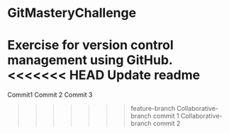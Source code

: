   # GitMasteryChallenge
Exercise for version control management using GitHub.
<<<<<<< HEAD
Update readme
=======
Commit1
Commit 2
Commit 3
>>>>>>> feature-branch
Collaborative-branch commit 1
Collaborative-branch commit 2
